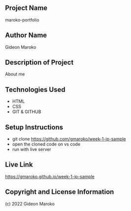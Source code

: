 ## Project Name

maroko-portfolio

## Author Name

Gideon Maroko

## Description of Project

About me

## Technologies Used
- HTML
- CSS
- GIT & GITHUB

## Setup Instructions

- git clone https://github.com/gmaroko/week-1-ip-sample
- open the cloned code on vs code
- run with live server

## Live Link

https://gmaroko.github.io/week-1-ip-sample

## Copyright and License Information
(c) 2022 Gideon Maroko